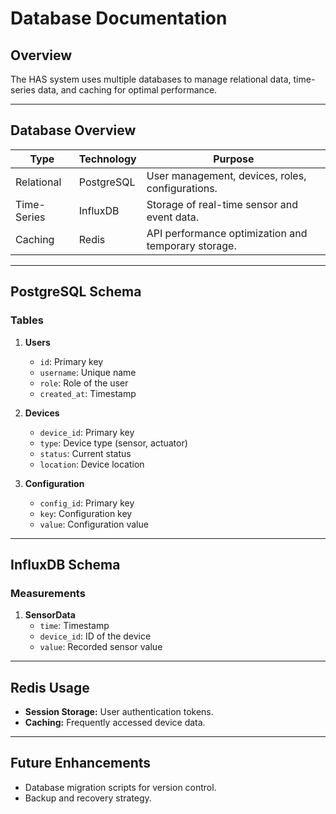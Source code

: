 # Database Documentation

## Overview
The HAS system uses multiple databases to manage relational data, time-series data, and caching for optimal performance.

---

## Database Overview

| **Type**       | **Technology** | **Purpose**                             |
|----------------|----------------|-----------------------------------------|
| Relational     | PostgreSQL     | User management, devices, roles, configurations. |
| Time-Series    | InfluxDB       | Storage of real-time sensor and event data. |
| Caching        | Redis          | API performance optimization and temporary storage. |

---

## PostgreSQL Schema
### **Tables**
1. **Users**
   - `id`: Primary key  
   - `username`: Unique name  
   - `role`: Role of the user  
   - `created_at`: Timestamp  

2. **Devices**
   - `device_id`: Primary key  
   - `type`: Device type (sensor, actuator)  
   - `status`: Current status  
   - `location`: Device location  

3. **Configuration**
   - `config_id`: Primary key  
   - `key`: Configuration key  
   - `value`: Configuration value  

---

## InfluxDB Schema
### **Measurements**
1. **SensorData**
   - `time`: Timestamp  
   - `device_id`: ID of the device  
   - `value`: Recorded sensor value  

---

## Redis Usage
- **Session Storage:** User authentication tokens.  
- **Caching:** Frequently accessed device data.  

---

## Future Enhancements
- Database migration scripts for version control.
- Backup and recovery strategy.
